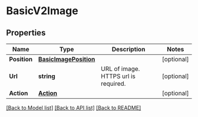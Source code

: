 # BasicV2Image

## Properties

Name | Type | Description | Notes
------------ | ------------- | ------------- | -------------
**Position** | [**BasicImagePosition**](BasicImagePosition.md) |  | [optional] 
**Url** | **string** | URL of image.  HTTPS url is required. | [optional] 
**Action** | [**Action**](Action.md) |  | [optional] 

[[Back to Model list]](../README.md#documentation-for-models) [[Back to API list]](../README.md#documentation-for-api-endpoints) [[Back to README]](../README.md)


